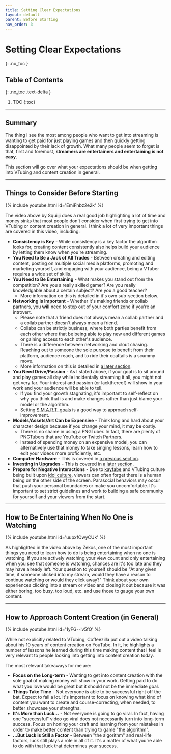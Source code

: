 ```yaml
---
title: Setting Clear Expectations
layout: default
parent: Before Starting
nav_order: 3
---
```


# Setting Clear Expectations
{: .no_toc }

## Table of Contents
{: .no_toc .text-delta }

1. TOC
{:toc}

-----

## Summary

The thing I see the most among people who want to get into streaming is wanting to get paid for just playing games and then quickly getting disappointed by their lack of growth. What many people seem to forget is that, first and foremost, **streamers are entertainers and entertaining is not easy**.

This section will go over what your expectations should be when getting into VTubing and content creation in general.

-----

## Things to Consider Before Starting

{% include youtube.html id='EmiFhbz2e2k' %}

The video above by Squiiji does a real good job highlighting a lot of time and money sinks that most people don't consider when first trying to get into VTubing or content creation in general. I think a lot of very important things are covered in this video, including:

* **Consistency is Key** - While consistency is a key factor the algorithm looks for, creating content consistently also helps build your audience by letting them know when you're streaming.
* **You Need to Be a Jack of All Trades** - Between creating and editing content, posting on multiple social media platforms, promoting and marketing yourself, and engaging with your audience, being a VTuber requires a wide set of skills.
* **You Need to Be Entertaining** - What makes you stand out from the competition? Are you a really skilled gamer? Are you really knowledgable about a certain subject? Are you a good teacher?
  * More information on this is detailed in it's own sub-section below.
* **Networking is Important** - Whether it's making friends or collab partners, you **will** need to step out of your comfort zone if you're an introvert.
  * Please note that a friend does not always mean a collab partner and a collab partner doesn't always mean a friend. 
  * Collabs can be strictly business, where both parties benefit from each other where that be being able to play new and different games or gaining access to each other's audience.
  * There is a difference between networking and clout chasing. Reaching out to someone the sole purpose to benefit from their platform, audience reach, and to ride their coattails is a scummy move.
  * More information on this is detailed in [a later section](https://vtubing.info/post-debut/making-friends-and-collabs.html).
* **You Need Drive/Passion** - As I stated above, if your goal is to sit around and play games all day while incidentally streaming it all, you might not get very far. Your interest and passion (or lackthereof) will show in your work and your audience will be able to tell.
    * If you find your growth stagnating, it's important to self-reflect on why you think that is and make changes rather than just blame your model or the algorithm.
    * Setting [S.M.A.R.T. goals](https://en.wikipedia.org/wiki/SMART_criteria) is a good way to approach self-improvement.
* **Models/Assets/Art Can be Expensive** - Think long and hard about your character design because if you change your mind, it may be costly.
  * There is no shame in using a PNGTuber. In fact, there are plenty of PNGTubers that are YouTube or Twitch Partners.
  * Instead of spending money on an expensive model, you can alternatively use that money to take singing lessons, learn how to edit your videos more proficiently, etc.
* **Computer Hardware** - This is covered in [a previous section](https://vtubing.info/before-starting/understanding-your-hardware-limitations.html).
* **Investing in Upgrades** - This is covered in [a later section](https://vtubing.info/post-debut/peripheral-upgrades.html).
* **Prepare for Negative Interactions** - Due to [kayfabe](https://en.wikipedia.org/wiki/Kayfabe) and VTubing culture being built upon [idol culture](https://en.wikipedia.org/wiki/Japanese_idol#Criticism), viewers can often forget there is a human being on the other side of the screen. Parasocial behaviors may occur that push your personal boundaries or make you uncomfortable. It's important to set strict guidelines and work to building a safe community for yourself and your viewers from the start.

-----

## How to Be Entertaining When No One is Watching

{% include youtube.html id='uupxfOwyCUk' %}

As highlighted in the video above by Zekos, one of the most important things you need to learn how to do is being entertaining when no one is watching. If you are actively watching your view count and only entertaining when you see that someone is watching, chances are it's too late and they may have already left. Your question to yourself should be "At any given time, if someone clicked into my stream, would they have a reason to continue watching or would they click away?" Think about your own experiences clicking into a stream or video and closing it out because it was either boring, too busy, too loud, etc. and use those to gauge your own content.

-----

## How to Approach Content Creation (in General)

{% include youtube.html id='1yFG--iv5fQ' %}

While not explicitly related to VTubing, Coffeezilla put out a video talking about his 10 years of content creation on YouTube. In it, he highlights a number of lessons he learned during this time making content that I feel is very relevant to people looking into getting into content creation today.

The most relevant takeaways for me are:
* **Focus on the Long-term** - Wanting to get into content creation with the sole goal of making money will show in your work. Getting paid to do what you love would be great but it should not be the immediate goal.
* **Things Take Time** - Not everyone is able to be successful right off the bat. Expect to fail a lot. It's important to focus on knowing what kind of content you want to create and course-correcting, when needed, to better showcase your strengths.
* **It's More than Luck...** - Not everyone is going to go viral. In fact, having one "successful" video go viral does not necessarily turn into long-term success. Focus on honing your craft and learning from your mistakes in order to make better content than trying to game "the algorithm".
* **...But Luck is Still a Factor** - Between "the algorithm" and real-life factors, luck still plays a role in all of it. It's a matter of what you're able to do with that luck that determines your success.
